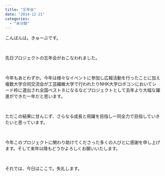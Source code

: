 ```yaml
---
title: "忘年会"
date: "2014-12-21"
categories: 
  - "未分類"
---
```


こんばんは。きゅーぶです。

 

先日プロジェクトの忘年会がおこなわれました。

 

今年もあとわずか。今年は様々なイベントに参加し広報活動を行ったことに加え複数大学合同交流会が工芸繊維大学で行われたりNHK大学ロボコンにおいてシード枠に選出され全国ベスト８になるなどプロジェクトとして去年より大幅な躍進ができた一年だと思います。

 

ただこの結果に甘んじず、さらなる成長と飛躍を目指し一同全力で目指していきたいと思っています。

 

今年このプロジェクトに関わり助けてくださった多くの人びとに感謝を申し上げます。そして来年以降もどうかよろしくお願いいたします。

 

それでは、今日はここで。失礼します。
